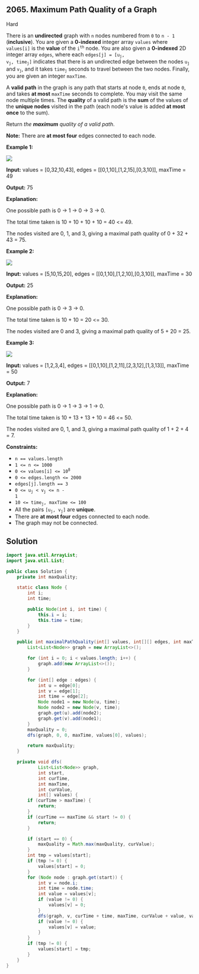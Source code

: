 ## 2065\. Maximum Path Quality of a Graph

Hard

There is an **undirected** graph with `n` nodes numbered from `0` to `n - 1` (**inclusive**). You are given a **0-indexed** integer array `values` where `values[i]` is the **value** of the <code>i<sup>th</sup></code> node. You are also given a **0-indexed** 2D integer array `edges`, where each <code>edges[j] = [u<sub>j</sub>, v<sub>j</sub>, time<sub>j</sub>]</code> indicates that there is an undirected edge between the nodes <code>u<sub>j</sub></code> and <code>v<sub>j</sub></code>, and it takes <code>time<sub>j</sub></code> seconds to travel between the two nodes. Finally, you are given an integer `maxTime`.

A **valid** **path** in the graph is any path that starts at node `0`, ends at node `0`, and takes **at most** `maxTime` seconds to complete. You may visit the same node multiple times. The **quality** of a valid path is the **sum** of the values of the **unique nodes** visited in the path (each node's value is added **at most once** to the sum).

Return _the **maximum** quality of a valid path_.

**Note:** There are **at most four** edges connected to each node.

**Example 1:**

![](https://assets.leetcode.com/uploads/2021/10/19/ex1drawio.png)

**Input:** values = [0,32,10,43], edges = \[\[0,1,10],[1,2,15],[0,3,10]], maxTime = 49

**Output:** 75

**Explanation:** 

One possible path is 0 -> 1 -> 0 -> 3 -> 0.

The total time taken is 10 + 10 + 10 + 10 = 40 <= 49. 

The nodes visited are 0, 1, and 3, giving a maximal path quality of 0 + 32 + 43 = 75.

**Example 2:**

![](https://assets.leetcode.com/uploads/2021/10/19/ex2drawio.png)

**Input:** values = [5,10,15,20], edges = \[\[0,1,10],[1,2,10],[0,3,10]], maxTime = 30

**Output:** 25

**Explanation:**

One possible path is 0 -> 3 -> 0. 

The total time taken is 10 + 10 = 20 <= 30.

The nodes visited are 0 and 3, giving a maximal path quality of 5 + 20 = 25.

**Example 3:**

![](https://assets.leetcode.com/uploads/2021/10/19/ex31drawio.png)

**Input:** values = [1,2,3,4], edges = \[\[0,1,10],[1,2,11],[2,3,12],[1,3,13]], maxTime = 50

**Output:** 7

**Explanation:** 

One possible path is 0 -> 1 -> 3 -> 1 -> 0. 

The total time taken is 10 + 13 + 13 + 10 = 46 <= 50. 

The nodes visited are 0, 1, and 3, giving a maximal path quality of 1 + 2 + 4 = 7.

**Constraints:**

*   `n == values.length`
*   `1 <= n <= 1000`
*   <code>0 <= values[i] <= 10<sup>8</sup></code>
*   `0 <= edges.length <= 2000`
*   `edges[j].length == 3`
*   <code>0 <= u<sub>j</sub> < v<sub>j</sub> <= n - 1</code>
*   <code>10 <= time<sub>j</sub>, maxTime <= 100</code>
*   All the pairs <code>[u<sub>j</sub>, v<sub>j</sub>]</code> are **unique**.
*   There are **at most four** edges connected to each node.
*   The graph may not be connected.

## Solution

```java
import java.util.ArrayList;
import java.util.List;

public class Solution {
    private int maxQuality;

    static class Node {
        int i;
        int time;

        public Node(int i, int time) {
            this.i = i;
            this.time = time;
        }
    }

    public int maximalPathQuality(int[] values, int[][] edges, int maxTime) {
        List<List<Node>> graph = new ArrayList<>();

        for (int i = 0; i < values.length; i++) {
            graph.add(new ArrayList<>());
        }

        for (int[] edge : edges) {
            int u = edge[0];
            int v = edge[1];
            int time = edge[2];
            Node node1 = new Node(u, time);
            Node node2 = new Node(v, time);
            graph.get(u).add(node2);
            graph.get(v).add(node1);
        }
        maxQuality = 0;
        dfs(graph, 0, 0, maxTime, values[0], values);

        return maxQuality;
    }

    private void dfs(
            List<List<Node>> graph,
            int start,
            int curTime,
            int maxTime,
            int curValue,
            int[] values) {
        if (curTime > maxTime) {
            return;
        }
        if (curTime == maxTime && start != 0) {
            return;
        }

        if (start == 0) {
            maxQuality = Math.max(maxQuality, curValue);
        }
        int tmp = values[start];
        if (tmp != 0) {
            values[start] = 0;
        }
        for (Node node : graph.get(start)) {
            int v = node.i;
            int time = node.time;
            int value = values[v];
            if (value != 0) {
                values[v] = 0;
            }
            dfs(graph, v, curTime + time, maxTime, curValue + value, values);
            if (value != 0) {
                values[v] = value;
            }
        }
        if (tmp != 0) {
            values[start] = tmp;
        }
    }
}
```